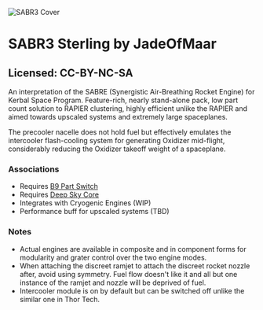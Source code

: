 ![SABR3 Cover](https://i.imgur.com/M1H6o1M.png)
# SABR3 Sterling by JadeOfMaar
## Licensed: CC-BY-NC-SA

An interpretation of the SABRE (Synergistic Air-Breathing Rocket Engine) for Kerbal Space Program. Feature-rich, nearly stand-alone pack, low part count solution to RAPIER clustering, highly efficient unlike the RAPIER and aimed towards upscaled systems and extremely large spaceplanes.

The precooler nacelle does not hold fuel but effectively emulates the intercooler flash-cooling system for generating Oxidizer mid-flight, considerably reducing the Oxidizer takeoff weight of a spaceplane.

### Associations
* Requires [B9 Part Switch](https://github.com/blowfishpro/B9PartSwitch/releases)
* Requires [Deep Sky Core](https://github.com/JadeOfMaar/DSCore/releases)
* Integrates with Cryogenic Engines (WIP)
* Performance buff for upscaled systems (TBD)

### Notes
* Actual engines are available in composite and in component forms for modularity and grater control over the two engine modes.
* When attaching the discreet ramjet to attach the discreet rocket nozzle after, avoid using symmetry. Fuel flow doesn't like it and all but one instance of the ramjet and nozzle will be deprived of fuel.
* Intercooler module is on by default but can be switched off unlike the similar one in Thor Tech.
